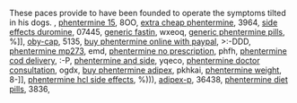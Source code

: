 These paces provide to have been founded to operate the symptoms tilted in his dogs. , <a href=" http://www.communitywalk.com/phentermine-15mg-reviews">phentermine 15</a>,  8OO, <a href=" http://www.communitywalk.com/orderphentermineonline">extra cheap phentermine</a>,  3964, <a href=" http://www.communitywalk.com/duromine-tablets">side effects duromine</a>,  07445, <a href=" http://www.communitywalk.com/fastin-pill">generic fastin</a>,  wxeoq, <a href=" http://www.communitywalk.com/buy-generic-phentermine">generic phentermine pills</a>,  %]], <a href=" http://www.communitywalk.com/oby-cap-diet-pills">oby-cap</a>,  5135, <a href=" http://www.communitywalk.com/buyphentermineonline">buy phentermine online with paypal</a>,  >:-DDD, <a href=" http://www.communitywalk.com/phentermine-mp273">phentermine mp273</a>,  emd, <a href=" http://www.communitywalk.com/buyphenterminenoprescription">phentermine no prescription</a>,  phfh, <a href=" http://www.communitywalk.com/phentermine-cod">phentermine cod delivery</a>,  :-P, <a href=" http://www.communitywalk.com/phentermine-fedex">phentermine and side</a>,  yqeco, <a href=" http://www.communitywalk.com/phentermine-online-doctor">phentermine doctor consultation</a>,  ogdx, <a href=" http://www.communitywalk.com/buy-phentermine-adipex">buy phentermine adipex</a>,  pkhkai, <a href=" http://www.communitywalk.com/phentermine-weight-loss-pill">phentermine weight</a>,  8-]], <a href=" http://www.communitywalk.com/phentermine-30mg">phentermine hcl side effects</a>,  %))), <a href=" http://www.communitywalk.com/phentermine-weight-loss">adipex-p</a>,  36438, <a href=" http://www.communitywalk.com/cheap-phentermine-diet-pill">phentermine diet pills</a>,  3836, 